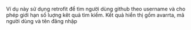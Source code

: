 Ví dụ này sử dụng retrofit để tìm người dùng github theo username và cho phép giới hạn số luợng kêt quả tìm kiếm. Kết quả hiển thị gồm avarrta, mã người dùng và tên đăng nhập
